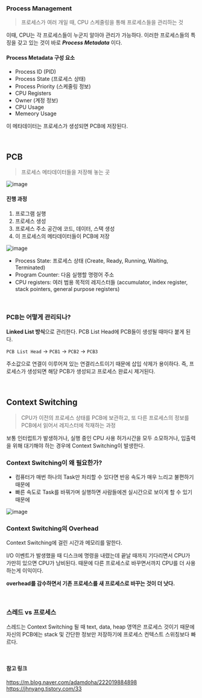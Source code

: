 ### Process Management
> 프로세스가 여러 개일 때, CPU 스케줄링을 통해 프로세스들을 관리하는 것

이때, CPU는 각 프로세스들이 누군지 알아야 관리가 가능하다.
이러한 프로세스들의 특징을 갖고 있는 것이 바로 _**Process Metadata**_ 이다.

#### Process Metadata 구성 요소
- Process ID (PID)
- Process State (프로세스 상태)
- Process Priority (스케줄링 정보)
- CPU Registers
- Owner (계정 정보)
- CPU Usage
- Memeory Usage

이 메타데이터는 프로세스가 생성되면 PCB에 저장된다.

<br>

## PCB
> 프로세스 메타데이터들을 저장해 놓는 곳

![image](https://user-images.githubusercontent.com/44565524/126703560-6d390c3a-d76c-410d-a24d-6aa05aeaabeb.png)

#### 진행 과정
1. 프로그램 실행
2. 프로세스 생성
3. 프로세스 주소 공간에 코드, 데이터, 스택 생성
4. 이 프로세스의 메타데이터들이 PCB에 저장

![image](https://user-images.githubusercontent.com/44565524/126705396-dcf1ecee-bdd0-40f6-96e8-3d9ed05c20f4.png)

- Process State: 프로세스 상태 (Create, Ready, Running, Waiting, Terminated)
- Program Counter: 다음 실행할 명령어 주소
- CPU registers: 여러 범용 목적의 레지스터들 (accumulator, index register, stack pointers, general purpose registers)

<br>

### PCB는 어떻게 관리되나?
**Linked List 방식**으로 관리한다. PCB List Head에 PCB들이 생성될 때마다 붙게 된다.

`PCB List Head` -> `PCB1` -> `PCB2` -> `PCB3`

주소값으로 연결이 이루어져 있는 연결리스트이기 때문에 삽입 삭제가 용이하다.
즉, 프로세스가 생성되면 해당 PCB가 생성되고 프로세스 완료시 제거된다.

<br>

## Context Switching
> CPU가 이전의 프로세스 상태를 PCB에 보관하고, 또 다른 프로세스의 정보를 PCB에서 읽어서 레지스터에 적재하는 과정

보통 인터럽트가 발생하거나, 실행 중인 CPU 사용 허가시간을 모두 소모하거나, 입출력을 위해 대기해야 하는 경우에 Context Switching이 발생한다.

### Context Switching이 왜 필요한가?
- 컴퓨터가 매번 하나의 Task만 처리할 수 있다면 반응 속도가 매우 느리고 불편하기 때문에
- 빠른 속도로 Task를 바꿔가며 실행하면 사람들에겐 실시간으로 보이게 할 수 있기 때문에

![image](https://user-images.githubusercontent.com/44565524/126708805-c9659884-5fff-4186-897e-34aded1614e5.png)

### Context Switching의 Overhead
Context Switching에 걸린 시간과 메모리를 말한다.

I/O 이벤트가 발생했을 때 디스크에 명령을 내렸는데 끝날 때까지 기다리면서 CPU가 가만히 있으면 CPU가 낭비된다. 때문에 다른 프로세스로 바꾸면서까지 CPU를 더 사용하는게 이익이다.

**overhead를 감수하면서 기존 프로세스를 새 프로세스로 바꾸는 것이 더 낫다.**

<br>

### 스레드 vs 프로세스
스레드는 Context Switching 될 때 text, data, heap 영역은 프로세스 것이기 때문에 자신의 PCB에는 stack 및 간단한 정보만 저장하기에 프로세스 컨텍스트 스위칭보다 빠르다.

<br>

#### 참고 링크
https://m.blog.naver.com/adamdoha/222019884898
https://jhnyang.tistory.com/33
